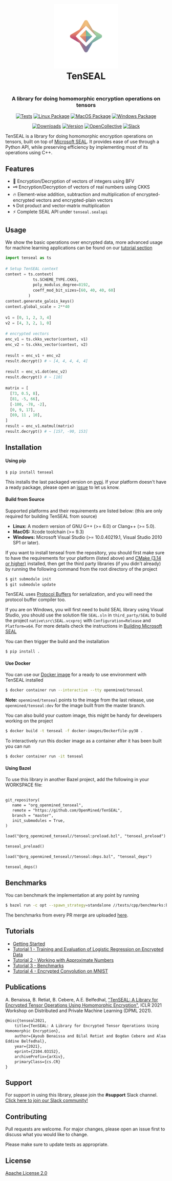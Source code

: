 
<h1 align="center">
  <br>
  <a href="http://duet.openmined.org/"><img src="https://github.com/OpenMined/design-assets/raw/master/logos/OM/mark-primary-trans.png" alt="TenSEAL" width="200"></a>
  <br>
  TenSEAL
  <br>
</h1>

<h3 align="center">
  <br>
  A library for doing homomorphic encryption operations on tensors
  <br>
</h3>

<div align="center">

[![Tests](https://github.com/OpenMined/TenSEAL/workflows/Tests/badge.svg)](https://github.com/OpenMined/TenSEAL/actions?query=branch%3Amaster++)
[![Linux Package](https://github.com/OpenMined/TenSEAL/workflows/Linux%20Package/badge.svg)](https://github.com/OpenMined/TenSEAL/actions/workflows/pythonpublish-linux.yml)
[![MacOS Package](https://github.com/OpenMined/TenSEAL/workflows/MacOS%20Package/badge.svg)](https://github.com/OpenMined/TenSEAL/actions/workflows/pythonpublish-macos.yml)
[![Windows Package](https://github.com/OpenMined/TenSEAL/workflows/Windows%20Package/badge.svg)](https://github.com/OpenMined/TenSEAL/actions/workflows/pythonpublish-windows.yml)


[![Downloads](https://img.shields.io/pypi/dd/tenseal)](https://pypi.org/project/tenseal/)
[![Version](https://img.shields.io/pypi/v/tenseal)](https://pypi.org/project/tenseal/)
[![OpenCollective](https://img.shields.io/opencollective/all/openmined)](https://opencollective.com/openmined)
[![Slack](https://img.shields.io/badge/chat-on%20slack-7A5979.svg)](https://openmined.slack.com/messages/support)


</div>

TenSEAL is a library for doing homomorphic encryption operations on tensors, built on top of [Microsoft SEAL](https://github.com/Microsoft/SEAL). It provides ease of use through a Python API, while preserving efficiency by implementing most of its operations using C++.

## Features

- :key: Encryption/Decryption of vectors of integers using BFV
- :old_key: Encryption/Decryption of vectors of real numbers using CKKS
- :fire: Element-wise addition, subtraction and multiplication of encrypted-encrypted vectors and encrypted-plain vectors
- :cyclone: Dot product and vector-matrix multiplication
- :zap: Complete SEAL API under `tenseal.sealapi`

## Usage

We show the basic operations over encrypted data, more advanced usage for machine learning applications can be found on our [tutorial section](#tutorials)

```python
import tenseal as ts

# Setup TenSEAL context
context = ts.context(
            ts.SCHEME_TYPE.CKKS,
            poly_modulus_degree=8192,
            coeff_mod_bit_sizes=[60, 40, 40, 60]
          )
context.generate_galois_keys()
context.global_scale = 2**40

v1 = [0, 1, 2, 3, 4]
v2 = [4, 3, 2, 1, 0]

# encrypted vectors
enc_v1 = ts.ckks_vector(context, v1)
enc_v2 = ts.ckks_vector(context, v2)

result = enc_v1 + enc_v2
result.decrypt() # ~ [4, 4, 4, 4, 4]

result = enc_v1.dot(enc_v2)
result.decrypt() # ~ [10]

matrix = [
  [73, 0.5, 8],
  [81, -5, 66],
  [-100, -78, -2],
  [0, 9, 17],
  [69, 11 , 10],
]
result = enc_v1.matmul(matrix)
result.decrypt() # ~ [157, -90, 153]
```

## Installation

#### Using pip

```bash
$ pip install tenseal
```
This installs the last packaged version on [pypi](https://pypi.org/project/tenseal/). If your platform doesn't have a ready package, please open an [issue](https://github.com/OpenMined/TenSEAL/issues) to let us know.

#### Build from Source

Supported platforms and their requirements are listed below: (this are only required for building TenSEAL from source)
- **Linux:** A modern version of GNU G++ (>= 6.0) or Clang++ (>= 5.0).
- **MacOS:** Xcode toolchain (>= 9.3)
- **Windows:** Microsoft Visual Studio (>= 10.0.40219.1, Visual Studio 2010 SP1 or later).

If you want to install tenseal from the repository, you should first make sure to have the requirements for your platform (listed above) and [CMake (3.14 or higher)](https://cmake.org/install/) installed, then get the third party libraries (if you didn't already) by running the following command from the root directory of the project

```bash
$ git submodule init
$ git submodule update
```

TenSEAL uses [Protocol Buffers](https://developers.google.com/protocol-buffers/docs/downloads) for serialization, and you will need the protocol buffer compiler too.


If you are on Windows, you will first need to build SEAL library using Visual Studio, you should use the solution file `SEAL.sln` in `third_party/SEAL` to build the project `native\src\SEAL.vcxproj` with `Configuration=Release` and `Platform=x64`. For more details check the instructions in [Building Microsoft SEAL](https://github.com/microsoft/SEAL#windows)

You can then trigger the build and the installation

```bash
$ pip install .
```

#### Use Docker

You can use our [Docker image](https://hub.docker.com/r/openmined/tenseal) for a ready to use environment with TenSEAL installed

```bash
$ docker container run --interactive --tty openmined/tenseal
```

**Note:** `openmined/tenseal` points to the image from the last release, use `openmined/tenseal:dev` for the image built from the master branch.


You can also build your custom image, this might be handy for developers working on the project

```bash
$ docker build -t tenseal -f docker-images/Dockerfile-py38 .
```

To interactively run this docker image as a container after it has been built you can run

```bash
$ docker container run -it tenseal
```

#### Using Bazel
To use this library in another Bazel project, add the following in your WORKSPACE file:

```load("@bazel_tools//tools/build_defs/repo:git.bzl", "git_repository")

git_repository(
   name = "org_openmined_tenseal",
   remote = "https://github.com/OpenMined/TenSEAL",
   branch = "master",
   init_submodules = True,
)

load("@org_openmined_tenseal//tenseal:preload.bzl", "tenseal_preload")

tenseal_preload()

load("@org_openmined_tenseal//tenseal:deps.bzl", "tenseal_deps")

tenseal_deps()
```

## Benchmarks

You can benchmark the implementation at any point by running

```bash
$ bazel run -c opt --spawn_strategy=standalone //tests/cpp/benchmarks:benchmark
```

The benchmarks from every PR merge are uploaded [here](https://openmined.github.io/TenSEAL/benchmarks/).

## Tutorials

- [Getting Started](tutorials%2FTutorial%200%20-%20Getting%20Started.ipynb)
- [Tutorial 1 - Training and Evaluation of Logistic Regression on Encrypted Data](tutorials%2FTutorial%201%20-%20Training%20and%20Evaluation%20of%20Logistic%20Regression%20on%20Encrypted%20Data.ipynb)
- [Tutorial 2 - Working with Approximate Numbers](tutorials%2FTutorial%202%20-%20Working%20with%20Approximate%20Numbers.ipynb)
- [Tutorial 3 - Benchmarks](tutorials%2FTutorial%203%20-%20Benchmarks.ipynb)
- [Tutorial 4 - Encrypted Convolution on MNIST](tutorials%2FTutorial%204%20-%20Encrypted%20Convolution%20on%20MNIST.ipynb)

## Publications

A. Benaissa, B. Retiat, B. Cebere, A.E. Belfedhal, ["TenSEAL: A Library for Encrypted Tensor Operations Using Homomorphic Encryption"](https://arxiv.org/abs/2104.03152), ICLR 2021 Workshop on Distributed and Private Machine Learning (DPML 2021).

```
@misc{tenseal2021,
    title={TenSEAL: A Library for Encrypted Tensor Operations Using Homomorphic Encryption}, 
    author={Ayoub Benaissa and Bilal Retiat and Bogdan Cebere and Alaa Eddine Belfedhal},
    year={2021},
    eprint={2104.03152},
    archivePrefix={arXiv},
    primaryClass={cs.CR}
}
```

## Support

For support in using this library, please join the **#support** Slack channel. [Click here to join our Slack community!](https://slack.openmined.org)

## Contributing
Pull requests are welcome. For major changes, please open an issue first to discuss what you would like to change.

Please make sure to update tests as appropriate.

## License

[Apache License 2.0](https://github.com/OpenMined/TenSEAL/blob/master/LICENSE)
